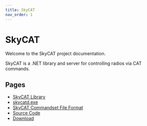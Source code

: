 ```yaml
---
title: SkyCAT
nav_order: 1
---
```


# SkyCAT

Welcome to the SkyCAT project documentation.

SkyCAT is a .NET library and server for controlling radios via CAT commands.

## Pages
- [SkyCAT Library](library.md)
- [skycatd.exe](skycatd.md)
- [SkyCAT Commandset File Format](commandset-format.md)
- [Source Code](https://github.com/yourusername/skycat)
- [Download](download.md)
